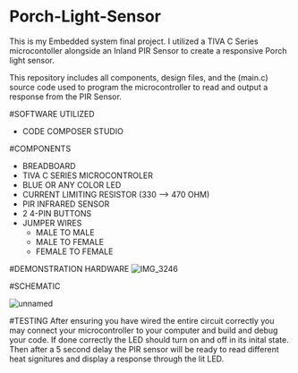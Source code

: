 # Porch-Light-Sensor
This is my Embedded system final project. I utilized a TIVA C Series microcontoller alongside an Inland PIR Sensor to create a responsive Porch light sensor. 

This repository includes all components, design files, and the (main.c) source code used to program the microcontroller to read and output a response from the PIR Sensor. 



#SOFTWARE UTILIZED
- CODE COMPOSER STUDIO 


#COMPONENTS
- BREADBOARD
- TIVA C SERIES MICROCONTROLER
- BLUE OR ANY COLOR LED
- CURRENT LIMITING RESISTOR (330 --> 470 OHM)
- PIR INFRARED SENSOR
- 2 4-PIN BUTTONS
- JUMPER WIRES
     - MALE TO MALE
     - MALE TO FEMALE
     - FEMALE TO FEMALE
 


#DEMONSTRATION HARDWARE
![IMG_3246](https://github.com/jfrancisjr21/Porch-Light-Sensor/assets/124747155/c6bcb296-ff91-406a-8f4c-671779a3d07c)



#SCHEMATIC

![unnamed](https://github.com/jfrancisjr21/Porch-Light-Sensor/assets/124747155/1648e3ea-4cf1-4ef7-89d6-e54327e39b34)




#TESTING 
After ensuring you have wired the entire circuit correctly you may connect your microcontroller to your computer and build and debug your code. If done correctly the LED should turn on and off in its inital state. Then after a 5 second delay the PIR sensor will be ready to read different heat signitures and display a response through the lit LED. 
